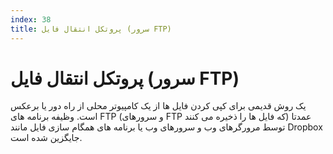 ```yaml
---
index: 38
title: پروتکل انتقال فایل (سرور FTP)
---
```

# پروتکل انتقال فایل (سرور FTP)

یک روش قدیمی برای کپی کردن فایل ها از یک کامپیوتر محلی از راه دور یا برعکس است. وظیفه برنامه های FTP (و سرورهای FTP که فایل ها را ذخیره می کنند) عمدتا توسط مرورگرهای وب و سرورهای وب یا برنامه های همگام سازی فایل مانند Dropbox جایگزین شده است.